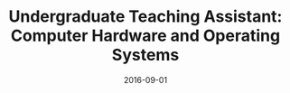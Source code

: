 ---
title: "Undergraduate Teaching Assistant: Computer Hardware and Operating Systems"
collection: teaching
type: "[CPSC313: Computer Hardware and Operating Systems](https://courses.students.ubc.ca/cs/courseschedule?pname=subjarea&tname=subj-course&dept=CPSC&course=313)"
venue: "UBC, Department of Computer Science"
date: 2016-09-01
---